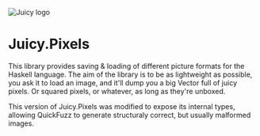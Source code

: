 ![Juicy logo](https://raw.github.com/Twinside/Juicy.Pixels/master/docimages/juicy.png)

Juicy.Pixels
============

This library provides saving & loading of different picture formats for the
Haskell language. The aim of the library is to be as lightweight as possible,
you ask it to load an image, and it'll dump you a big Vector full of juicy
pixels. Or squared pixels, or whatever, as long as they're unboxed.

This version of Juicy.Pixels was modified to expose its internal types, allowing QuickFuzz to generate structuraly correct, but
usually malformed images.
